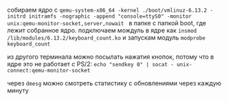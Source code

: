 собираем ядро с ```qemu-system-x86_64 -kernel ./boot/vmlinuz-6.13.2 -initrd initramfs -nographic -append "console=ttyS0" -monitor unix:qemu-monitor-socket,server,nowait ```
в папке с папкой boot, где лежит собранное ядро. подключаем мождуль в ядре как ```insmod /lib/modules/6.13.2/keyboard_count.ko``` и запускам модуль ```modprobe keyboard_count```

из другого терминала можно посылать нажатия кнопок, потому что в ядре это не работает с PS/2: ``` echo "sendkey 0" | socat - unix-connect:qemu-monitor-socket ```

через ```dmesg``` можно смотреть статистику с обновлениями через каждую минуту
